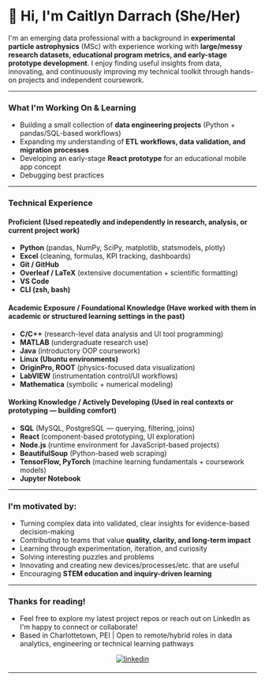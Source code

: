 
# 👋 Hi, I'm Caitlyn Darrach (She/Her)

I'm an emerging data professional with a background in **experimental particle astrophysics** (MSc) with experience working with **large/messy research datasets, educational program metrics, and early-stage prototype development**. I enjoy finding useful insights from data, innovating, and continuously improving my technical toolkit through hands-on projects and independent coursework. 

---

### What I'm Working On & Learning
- Building a small collection of **data engineering projects** (Python + pandas/SQL-based workflows)
- Expanding my understanding of **ETL workflows, data validation, and migration processes**
- Developing an early-stage **React prototype** for an educational mobile app concept
- Debugging best practices

---

### Technical Experience

#### Proficient  (Used repeatedly and independently in research, analysis, or current project work)
- **Python** (pandas, NumPy, SciPy, matplotlib, statsmodels, plotly)  
- **Excel** (cleaning, formulas, KPI tracking, dashboards)  
- **Git / GitHub**  
- **Overleaf / LaTeX** (extensive documentation + scientific formatting)  
- **VS Code**  
- **CLI (zsh, bash)**  

#### Academic Exposure / Foundational Knowledge  (Have worked with them in academic or structured learning settings in the past)
- **C/C++** (research-level data analysis and UI tool programming)  
- **MATLAB** (undergraduate research use)  
- **Java** (introductory OOP coursework)  
- **Linux (Ubuntu environments)**  
- **OriginPro, ROOT** (physics-focused data visualization)  
- **LabVIEW** (instrumentation control/UI workflows)  
- **Mathematica** (symbolic + numerical modeling)  

#### Working Knowledge / Actively Developing  (Used in real contexts or prototyping — building comfort)
- **SQL** (MySQL, PostgreSQL — querying, filtering, joins)  
- **React** (component-based prototyping, UI exploration)  
- **Node.js** (runtime environment for JavaScript-based projects)  
- **BeautifulSoup** (Python-based web scraping)  
- **TensorFlow, PyTorch** (machine learning fundamentals + coursework models)  
- **Jupyter Notebook**  

---

### I'm motivated by:
- Turning complex data into validated, clear insights for evidence-based decision-making
- Contributing to teams that value **quality, clarity, and long-term impact**
- Learning through experimentation, iteration, and curiosity
- Solving interesting puzzles and problems
- Innovating and creating new devices/processes/etc. that are useful
- Encouraging **STEM education and inquiry-driven learning**  

---

### Thanks for reading!
- Feel free to explore my latest project repos or reach out on LinkedIn as I'm happy to connect or collaborate!
- Based in Charlottetown, PEI | Open to remote/hybrid roles in data analytics, engineering or technical learning pathways
<div align="center"><a href="https://www.linkedin.com/in/cdarrach/" target="_blank">
<img src=https://img.shields.io/badge/linkedin-%231E77B5.svg?&style=for-the-badge&logo=linkedin&logoColor=white alt=linkedin style="margin-bottom: 5px;" />
</a>  
</div>  

---



  
